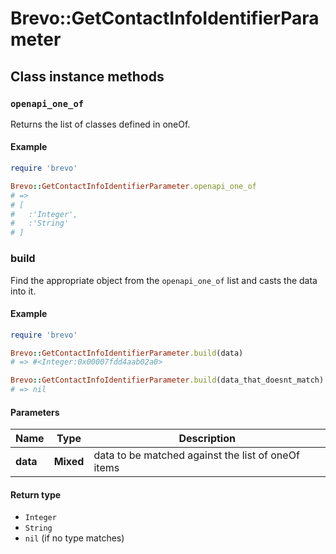 # Brevo::GetContactInfoIdentifierParameter

## Class instance methods

### `openapi_one_of`

Returns the list of classes defined in oneOf.

#### Example

```ruby
require 'brevo'

Brevo::GetContactInfoIdentifierParameter.openapi_one_of
# =>
# [
#   :'Integer',
#   :'String'
# ]
```

### build

Find the appropriate object from the `openapi_one_of` list and casts the data into it.

#### Example

```ruby
require 'brevo'

Brevo::GetContactInfoIdentifierParameter.build(data)
# => #<Integer:0x00007fdd4aab02a0>

Brevo::GetContactInfoIdentifierParameter.build(data_that_doesnt_match)
# => nil
```

#### Parameters

| Name | Type | Description |
| ---- | ---- | ----------- |
| **data** | **Mixed** | data to be matched against the list of oneOf items |

#### Return type

- `Integer`
- `String`
- `nil` (if no type matches)


